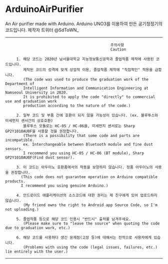 # ArduinoAirPurifier
An Air purifier made with Arduino. 
Arduino UNO3를 이용하여 만든 공기청정기의 코드입니다. 제작자 트위터 @SdToWN_

-------------------------------------------------------------------------------------------------------------------
                                                   주의사항
                                                   Caution
                             
         1. 해당 코드는 2020년 남서울대학교 지능정보통신공학과 졸업작품 제작에 사용된 코드입니다.
            제작된 코드의 성격에 맞게 상업적 이용, 졸업작품 제작에 "직접적인" 적용을 금합니다.
            (The code was used to produce the graduation work of the Department of
            Intelligent Information and Communication Engineering at Namseoul University in 2020.
            It is prohibited to apply the code "directly" to commercial use and graduation work
            production according to the nature of the code.)
          
         2. 일부 코드 및 부품 간에 호환이 되지 않을 가능성이 있습니다. (ex. 블루투스와 미세먼지 센서간의 상호호환)
            블루투스 모듈로는 HC-05 / HC-06을, 미세먼지 센서로는 Sharp GP2Y1010AU0F을 사용할 것을 권장합니다.
            (There is a possibility that some code and parts are incompatible.
            ex. Interchangeable between Bluetooth module and fine dust sensors.
            I recommend you using HC-05 / HC-06 (BT module), Sharp GP2Y1010AU0F(Find dust sensor).
            
         3. 이 코드는 아두이노 호환품에서의 작동을 보장하지 않습니다. 정품 아두이노의 사용을 권장합니다.
           (This code does not guarantee operation on Arduino compatible products.
           I recommend you using genuine Arduino.)
           
         4. 안드로이드 애플리케이션의 소스코드에 대한 권리는 제 친구에게 있어 업로드하지 않습니다.
            (My friend owns the right to Android app Source Code, so I'm not uploading.)
                             
         5. 졸업작품 등으로 해당 코드 인용시 "반드시" 출처를 남겨주세요.                  
            (Please make sure to "leave the source" when quoting the code due to graduation work, etc.)                 
                             
         6. 해당 코드를 사용하다 생긴 문제점(고장 등)에 대해서는 전적으로 사용자에게 있습니다.                    
            (Problems with using the code (legal issues, failures, etc.) lie entirely with the user.)                 
                             

-------------------------------------------------------------------------------------------------------------------               
